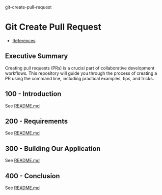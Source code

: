 git-create-pull-request
# Git Create Pull Request

- [References](./REFERENCES.md)

## Executive Summary

Creating pull requests (PRs) is a crucial part of collaborative development workflows. This repository will guide you through the process of creating a PR using the command line, including practical examples, tips, and tricks.

##  100 - Introduction

See [README.md](./100/README.md)

## 200 - Requirements

See [README.md](./200/README.md)

## 300 - Building Our Application

See [README.md](./300/README.md)

## 400 - Conclusion

See [README.md](./400/README.md)
